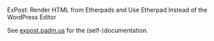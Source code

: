 ExPost: Render HTML from Etherpads and Use Etherpad Instead of the WordPress Editor

See [expost.padm.us](http://expost.padm.us ) for the (self-)documentation.
